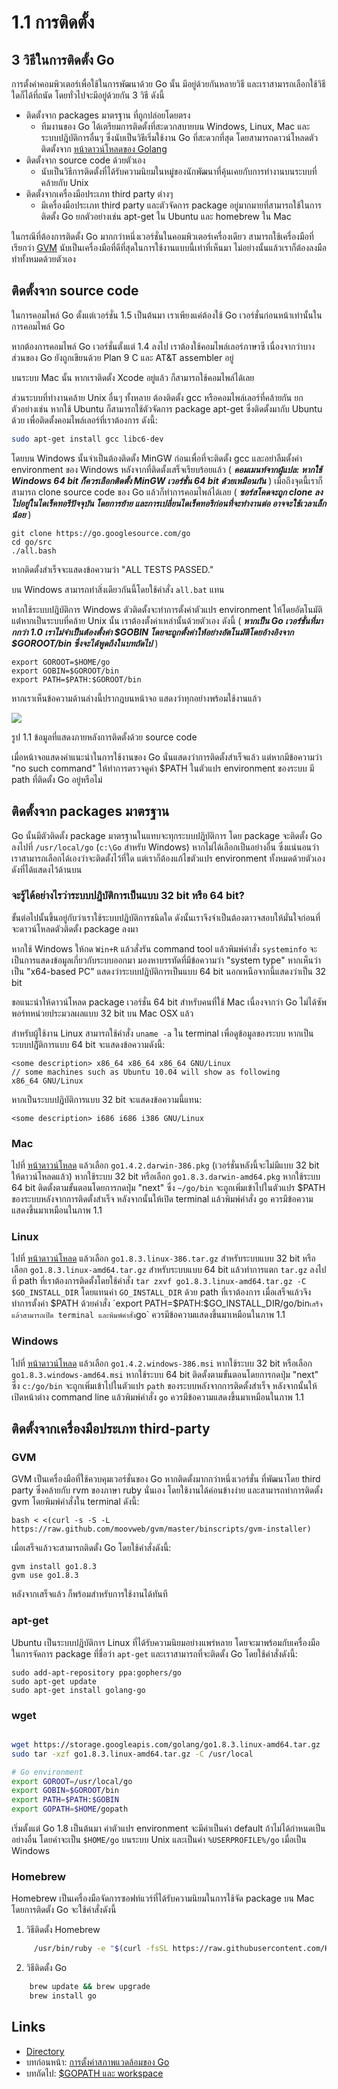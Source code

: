 # 1.1 การติดตั้ง

## 3 วิธีในการติดตั้ง Go

การตั้งค่าคอมพิวเตอร์เพื่อใช้ในการพัฒนาด้วย Go นั้น มีอยู่ด้วยกันหลายวิธี และเราสามารถเลือกใช้วิธีใดก็ได้ที่ถนัด โดยทั่วไปจะมีอยู่ด้วยกัน 3 วิธี ดังนี้

-  ติดตั้งจาก packages มาตรฐาน ที่ถูกปล่อยโดยตรง
    - ทีมงานของ Go ได้เตรียมการติดตั้งที่สะดวกสบายบน Windows, Linux, Mac และระบบปฎิบัติการอื่นๆ ซึ่งนับเป็นวิธีเริ่มใช้งาน Go ที่สะดวกที่สุด
โดยสามารถดาวน์โหลดตัวติดตั้งจาก [หน้าดาวน์โหลดของ Golang](https://golang.org/dl/)
- ติดตั้งจาก source code ด้วยตัวเอง
    - นับเป็นวิธีการติดตั้งที่ได้รับความนิยมในหมู่ของนักพัฒนาที่คุ้นเคยกับการทำงานบนระบบที่คล้ายกับ Unix
- ติดตั้งจากเครื่องมือประเภท third party ต่างๆ
    - มีเครื่องมือประเภท third party และตัวจัดการ package อยู่มากมายที่สามารถใช้ในการติดตั้ง Go ยกตัวอย่างเช่น apt-get ใน Ubuntu และ homebrew ใน Mac
	
ในกรณีที่ต้องการติดตั้ง Go มากกว่าหนึ่งเวอร์ชั่นในคอมพิวเตอร์เครื่องเดียว สามารถใช้เครื่องมือที่เรียกว่า [GVM](https://github.com/moovweb/gvm) นับเป็นเครื่องมือที่ดีที่สุดในการใช้งานแบบนี้เท่าที่เห็นมา ไม่อย่างนั้นแล้วเราก็ต้องลงมือทำทั้งหมดด้วยตัวเอง

## ติดตั้งจาก source code

ในการคอมไพล์ Go ตั้งแต่เวอร์ชั่น 1.5 เป็นต้นมา เราเพียงแค่ต้องใช้ Go เวอร์ชั่นก่อนหน้าเท่านั้นในการคอมไพล์ Go

หากต้องการคอมไพล์ Go เวอร์ชั่นตั้งแต่ 1.4 ลงไป เราต้องใช้คอมไพล์เลอร์ภาษาซี เนื่องจากว่าบางส่วนของ Go ยังถูกเขียนด้วย Plan 9 C และ AT&T assembler อยู่

บนระบบ Mac นั้น หากเราติดตั้ง Xcode อยู่แล้ว ก็สามารถใช้คอมไพล์ได้เลย

ส่วนระบบที่ทำงานคล้าย Unix อื่นๆ ทั้งหลาย ต้องติดตั้ง gcc หรือคอมไพล์เลอร์ที่คล้ายกัน ยกตัวอย่างเช่น หากใช้ Ubuntu ก็สามารถใช้ตัวจัดการ package apt-get ซึ่งติดตั้งมากับ Ubuntu ด้วย เพื่อติดตั้งคอมไพล์เลอร์ที่เราต้องการ ดังนี้:

```sh
sudo apt-get install gcc libc6-dev
```

โดยบน Windows นั้นจำเป็นต้องติดตั้ง MinGW ก่อนเพื่อที่จะติดตั้ง gcc และอย่าลืมตั้งค่า environment ของ Windows หลังจากที่ติดตั้งเสร็จเรียบร้อยแล้ว ( ***คอมเมนท์จากผู้แปล: หากใช้ Windows 64 bit ก็ควรเลือกติดตั้ง MinGW เวอร์ชั่น 64 bit ด้วยเหมือนกัน*** )
เมื่อถึงจุดนี้เราก็สามารถ clone source code ของ Go แล้วก็ทำการคอมไพล์ได้เลย ( ***ซอร์สโคดจะถูก clone ลงไปอยู่ในไดเร็คทอรีปัจจุบัน โดยการย้าย และการเปลี่ยนไดเร็คทอรีก่อนที่จะทำงานต่อ อาจจะใช้เวลาเล็กน้อย*** )

	git clone https://go.googlesource.com/go
	cd go/src
	./all.bash 
	
หากติดตั้งสำเร็จจะแสดงข้อความว่า "ALL TESTS PASSED."

บน Windows สามารถทำสิ่งเดียวกันนี้โดยใช้คำสั่ง `all.bat` แทน

หากใช้ระบบปฎิบัติการ Windows ตัวติดตั้งจะทำการตั้งค่าตัวแปร environment ให้โดยอัตโนมัติ แต่่่หากเป็นระบบที่คล้าย Unix นั้น เราต้องตั้งค่าเหล่านั้นด้วยตัวเอง ดังนี้ ( ***หากเป็น Go เวอร์ชั่นที่มากกว่า 1.0 เราไม่จำเป็นต้องตั้งค่า $GOBIN โดยจะถูกตั้งค่าให้อย่างอัตโนมัติโดยอ้างอิงจาก $GOROOT/bin ซึ่งจะได้พูดถึงในบทถัดไป*** ) 

    export GOROOT=$HOME/go
    export GOBIN=$GOROOT/bin
    export PATH=$PATH:$GOROOT/bin

หากเราเห็นข้อความด้านล่างนี้ปรากฎบนหน้าจอ แสดงว่าทุกอย่างพร้อมใช้งานแล้ว

![](images/1.1.mac.png?raw=true)

รูป 1.1 ข้อมูลที่แสดงภายหลังการติดตั้งด้วย source code

เมื่อหน้าจอแสดงคำแนะนำในการใช้งานของ Go นั่นแสดงว่าการติดตั้งสำเร็จแล้ว แต่หากมีข้อความว่า "no such command" ให้ทำการตรวจดูค่า $PATH ในตัวแปร environment ของระบบ มี path ที่ติดตั้ง Go อยู่หรือไม่

## ติดตั้งจาก packages มาตรฐาน

Go นั้นมีตัวติดตั้ง package มาตรฐานในแทบจะทุกระบบปฎิบัติการ โดย package จะติดตั้ง Go ลงไปที่ `/usr/local/go` (`c:\Go` สำหรับ Windows) หากไม่ได้เลือกเป็นอย่างอื่น ซึ่งแน่นอนว่าเราสามารถเลือกได้เองว่าจะติดตั้งไว้ที่ใด แต่เราก็ต้องแก้ไขตัวแปร environment ทั้งหมดด้วยตัวเองดังที่ได้แสดงไว้ด้านบน

### จะรู้ได้อย่างไรว่าระบบปฎิบัติการเป็นแบบ 32 bit หรือ 64 bit?

ขั้นต่อไปนั้นขึ้นอยู่กับว่าเราใช้ระบบปฎิบัติการชนิดใด ดังนั้นเราจึงจำเป็นต้องตาวจสอบให้มั่นใจก่อนที่จะดาวน์โหลดตัวติดตั้ง package ลงมา

หากใช้ Windows ให้กด `Win+R` แล้วสั่งรัน command tool แล้วพิมพ์คำสั่ง `systeminfo` จะเป็นการแสดงข้อมูลเกี่ยวกับระบบออกมา มองหาบรรทัดที่มีข้อความว่า "system type" หากเห็นว่าเป็น "x64-based PC" แสดงว่าระบบปฎิบัติการเป็นแบบ 64 bit นอกเหนือจากนี้แสดงว่าเป็น 32 bit 

ขอแนะนำให้ดาวน์โหลด package เวอร์ชั่น 64 bit สำหรับคนที่ใช้ Mac เนื่องจากว่า Go ไม่ได้ซัพพอร์ทหน่วยประมวลผลแบบ 32 bit บน Mac OSX แล้ว

สำหรับผู้ใช้งาน Linux สามารถใช้คำสั่ง `uname -a` ใน terminal เพื่อดูข้อมูลของระบบ หากเป็นระบบปฎิัติการแบบ 64 bit จะแสดงข้อความดังนี้:

    <some description> x86_64 x86_64 x86_64 GNU/Linux
    // some machines such as Ubuntu 10.04 will show as following
    x86_64 GNU/Linux

หากเป็นระบบปฎิบัติการแบบ 32 bit จะแสดงข้อความนี้แทน:

    <some description> i686 i686 i386 GNU/Linux

### Mac

ไปที่ [หน้าดาวน์โหลด](https://golang.org/dl/) แล้วเลือก `go1.4.2.darwin-386.pkg` (เวอร์ชั่นหลังนี้จะไม่มีแบบ 32 bit ให้ดาวน์โหลดแล้ว) หากใช้ระบบ 32 bit หรือเลือก `go1.8.3.darwin-amd64.pkg` หากใช้ระบบ 64 bit ติดตั้งตามขั้นตอนโดยการกดปุ่ม "next" ซึ่ง `~/go/bin` จะถูกเพิ่มเข้าไปในตัวแปร $PATH ของระบบหลังจากการติดตั้งสำเร็จ หลังจากนั้นให้เปิด terminal แล้วพิมพ์คำสั่ง `go` ควรมีข้อความแสดงขึ้นมาเหมือนในภาพ 1.1

### Linux

ไปที่ [หน้าดาวน์โหลด](https://golang.org/dl/) แล้วเลือก `go1.8.3.linux-386.tar.gz` สำหรับระบบแบบ 32 bit หรือเลือก `go1.8.3.linux-amd64.tar.gz` สำหรับระบบแบบ 64 bit แล้วทำการแตก `tar.gz` ลงไปที่ path ที่เราต้องการติดตั้งโดยใช้คำสั่ง `tar zxvf go1.8.3.linux-amd64.tar.gz -C $GO_INSTALL_DIR` โดยแทนค่า `GO_INSTALL_DIR` ด้วย path ที่เราต้องการ เมื่อเสร็จแล้วจึงทำการตั้งค่า $PATH ด้วยคำสั่ง `export PATH=$PATH:$GO_INSTALL_DIR/go/bin` เสร็จแล้วสามารถเปิด terminal และพิมพ์คำสั่ง `go` ควรมีข้อความแสดงขึ้นมาเหมือนในภาพ 1.1

### Windows

ไปที่ [หน้าดาวน์โหลด](https://golang.org/dl/) แล้วเลือก `go1.4.2.windows-386.msi` หากใช้ระบบ 32 bit หรือเลือก `go1.8.3.windows-amd64.msi` หากใช้ระบบ 64 bit ติดตั้งตามขั้นตอนโดยการกดปุ่ม "next" ซึ่ง `c:/go/bin` จะถูกเพิ่มเข้าไปในตัวแปร `path` ของระบบหลังจากการติดตั้งสำเร็จ หลังจากนั้นให้เปิดหน้าต่าง command line แล้วพิมพ์คำสั่ง `go` ควรมีข้อความแสดงขึ้นมาเหมือนในภาพ 1.1

## ติดตั้งจากเครื่องมือประเภท third-party

### GVM

GVM เป็นเครื่องมือที่ใช้ควบคุมเวอร์ชั่นของ Go หากติดตั้งมากกว่าหนึ่งเวอร์ชั่น ที่พัฒนาโดย third party ซึ่งคล้ายกับ rvm ของภาษา ruby นั่นเอง โดยใช้งานได้ค่อนข้างง่าย และสามารถทำการติดตั้ง gvm โดยพิมพ์คำสั่งใน terminal ดังนี้:

    bash < <(curl -s -S -L https://raw.github.com/moovweb/gvm/master/binscripts/gvm-installer)

เมื่อเสร็จแล้วจะสามารถติดตั้ง Go โดยใช้คำสั่งดังนี้:

    gvm install go1.8.3
    gvm use go1.8.3

หลังจากเสร็จแล้ว ก็พร้อมสำหรับการใช้งานได้ทันที

### apt-get

Ubuntu เป็นระบบปฎิบัติการ Linux ที่ได้รับความนิยมอย่างแพร่หลาย โดยจะมาพร้อมกับเครื่องมือในการจัดการ package ที่ชื่อว่า `apt-get` และเราสามารถที่จะติดตั้ง Go โดยใช้คำสั่งดังนี้:

    sudo add-apt-repository ppa:gophers/go
    sudo apt-get update
    sudo apt-get install golang-go

### wget
```sh

wget https://storage.googleapis.com/golang/go1.8.3.linux-amd64.tar.gz
sudo tar -xzf go1.8.3.linux-amd64.tar.gz -C /usr/local 

# Go environment
export GOROOT=/usr/local/go
export GOBIN=$GOROOT/bin
export PATH=$PATH:$GOBIN
export GOPATH=$HOME/gopath 
```    
เริ่มตั้งแต่ Go 1.8 เป็นต้นมา ค่าตัวแปร environment จะมีค่าเป็นค่า default ถ้าไม่ได้กำหนดเป็นอย่างอื่น โดยค่าจะเป็น `$HOME/go` บนระบบ Unix และเป็นค่า `%USERPROFILE%/go` เมื่อเป็น Windows

### Homebrew

Homebrew เป็นเครื่องมือจัดการซอฟท์แวร์ที่ได้รับความนิยมในการใช้จัด package บน Mac โดยการติดตั้ง Go จะใช้คำสั่งดังนี้

1. วิธีติดตั้ง Homebrew

```sh
     /usr/bin/ruby -e "$(curl -fsSL https://raw.githubusercontent.com/Homebrew/install/master/install)"
```

2. วิธีติดตั้ง Go

```sh
    brew update && brew upgrade
    brew install go
```
## Links

- [Directory](preface.md)
- บทก่อนหน้า: [การตั้งค่าสภาพแวดล้อมของ Go](01.0.md)
- บทถัดไป: [$GOPATH และ workspace](01.2.md)
